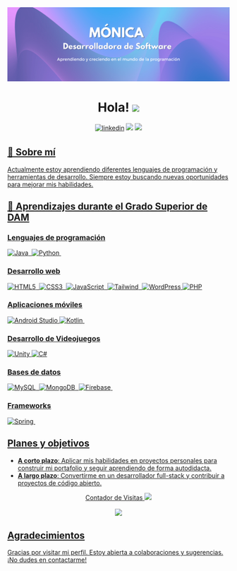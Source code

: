 <div align="center">
  <img src=https://raw.githubusercontent.com/Monicapc-dev/Monicapc-dev/main/Banner%20sf.png>
  <h1 align="center">Hola! <img src="https://github.com/abdoachhoubi/abdoachhoubi/blob/main/gifs/Hi.gif" width="30"> </h1>
  <a href="https://www.linkedin.com/in/monica-pc"><img src=https://img.shields.io/badge/linkedin-%2300acee.svg?color=405DE6&style=for-the-badge&logo=linkedin&logoColor=white alt=linkedin style="margin-bottom: 5px;" /></a>
  <a href="mailto:monicapc.dev@gmail.com"><img src="https://img.shields.io/badge/-Gmail-D14836?style=for-the-badge&logo=Gmail&logoColor=white"/></a>
  <a href="#"><img src ="https://img.shields.io/badge/portfolio-%23.svg?&style=for-the-badge&logo=&logoColor=white%22">
</div>

## 🚀 Sobre mí
Actualmente estoy aprendiendo diferentes lenguajes de programación y herramientas de desarrollo. Siempre estoy buscando nuevas oportunidades para mejorar mis habilidades.

## 📖 Aprendizajes durante el Grado Superior de DAM
### Lenguajes de programación
  ![Java](https://img.shields.io/badge/java-%23ED8B00.svg?style=for-the-badge&logo=java&logoColor=white)&nbsp;
  ![Python](https://img.shields.io/badge/python-3670A0?style=for-the-badge&logo=python&logoColor=ffdd54)&nbsp;
### Desarrollo web
  ![HTML5](https://img.shields.io/badge/html5-%23E34F26.svg?style=for-the-badge&logo=html5&logoColor=white)&nbsp;
  ![CSS3](https://img.shields.io/badge/css3-%231572B6.svg?style=for-the-badge&logo=css3&logoColor=white)&nbsp;
  ![JavaScript](https://img.shields.io/badge/javascript-%23323330.svg?style=for-the-badge&logo=javascript&logoColor=%23F7DF1E)&nbsp;
  ![Tailwind](https://img.shields.io/badge/Tailwind_CSS-38B2AC?style=for-the-badge&logo=tailwind-css&logoColor=white)&nbsp;
  ![WordPress](https://img.shields.io/badge/WordPress-%23117AC9.svg?style=for-the-badge&logo=WordPress&logoColor=white)
  ![PHP](https://img.shields.io/badge/php-%23777BB4.svg?style=for-the-badge&logo=php&logoColor=white)
### Aplicaciones móviles
  ![Android Studio](https://img.shields.io/badge/Android%20Studio-3DDC84.svg?style=for-the-badge&logo=androidstudio&logoColor=white)
  ![Kotlin](https://img.shields.io/badge/Kotlin-0095D5?&style=for-the-badge&logo=kotlin&logoColor=white)&nbsp; 
### Desarrollo de Videojuegos
  ![Unity](https://img.shields.io/badge/Unity-100000?style=for-the-badge&logo=unity&logoColor=white)
  ![C#](https://img.shields.io/badge/c%23-%23239120.svg?style=for-the-badge&logo=c-sharp&logoColor=white)
### Bases de datos
  ![MySQL](https://img.shields.io/badge/MySQL-005C84?style=for-the-badge&logo=mysql&logoColor=white)&nbsp;
  ![MongoDB](https://img.shields.io/badge/MongoDB-%234ea94b.svg?style=for-the-badge&logo=mongodb&logoColor=white)&nbsp;
  ![Firebase](https://img.shields.io/badge/firebase-ffca28?style=for-the-badge&logo=firebase&logoColor=black)&nbsp;
### Frameworks
  ![Spring](https://img.shields.io/badge/spring-%236DB33F.svg?style=for-the-badge&logo=spring&logoColor=white)&nbsp;
## Planes y objetivos
- **A corto plazo**: Aplicar mis habilidades en proyectos personales para construir mi portafolio y seguir aprendiendo de forma autodidacta.
- **A largo plazo**: Convertirme en un desarrollador full-stack y contribuir a proyectos de código abierto.

<div align="center">
  Contador de Visitas
<img src="https://raw.githubusercontent.com/saadeghi/saadeghi/master/dino.gif" /><br><br>
<img src="https://profile-counter.glitch.me/Monicapc-dev/count.svg" />
</div>

## Agradecimientos
Gracias por visitar mi perfil. Estoy abierta a colaboraciones y sugerencias. ¡No dudes en contactarme!
